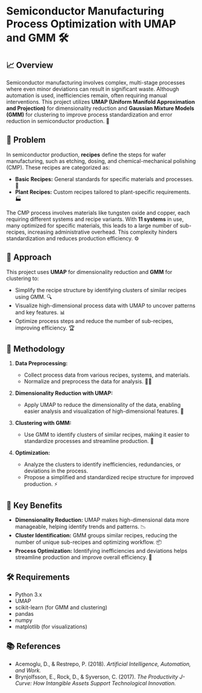 # Semiconductor Manufacturing Process Optimization with UMAP and GMM 🛠️

## 📈 Overview

Semiconductor manufacturing involves complex, multi-stage processes where even minor deviations can result in significant waste. Although automation is used, inefficiencies remain, often requiring manual interventions. This project utilizes **UMAP (Uniform Manifold Approximation and Projection)** for dimensionality reduction and **Gaussian Mixture Models (GMM)** for clustering to improve process standardization and error reduction in semiconductor production. 🤖

## 🧐 Problem

In semiconductor production, **recipes** define the steps for wafer manufacturing, such as etching, dosing, and chemical-mechanical polishing (CMP). These recipes are categorized as:

- **Basic Recipes:** General standards for specific materials and processes. 📜
- **Plant Recipes:** Custom recipes tailored to plant-specific requirements. 🏭

The CMP process involves materials like tungsten oxide and copper, each requiring different systems and recipe variants. With **11 systems** in use, many optimized for specific materials, this leads to a large number of sub-recipes, increasing administrative overhead. This complexity hinders standardization and reduces production efficiency. ⚙️

## 🚀 Approach

This project uses **UMAP** for dimensionality reduction and **GMM** for clustering to:

- Simplify the recipe structure by identifying clusters of similar recipes using GMM. 🔍
- Visualize high-dimensional process data with UMAP to uncover patterns and key features. 📊
- Optimize process steps and reduce the number of sub-recipes, improving efficiency. 🏆

## 🔬 Methodology

1. **Data Preprocessing:** 
   - Collect process data from various recipes, systems, and materials. 
   - Normalize and preprocess the data for analysis. 🧑‍💻

2. **Dimensionality Reduction with UMAP:** 
   - Apply UMAP to reduce the dimensionality of the data, enabling easier analysis and visualization of high-dimensional features. 🔽

3. **Clustering with GMM:** 
   - Use GMM to identify clusters of similar recipes, making it easier to standardize processes and streamline production. 🧩

4. **Optimization:** 
   - Analyze the clusters to identify inefficiencies, redundancies, or deviations in the process. 
   - Propose a simplified and standardized recipe structure for improved production. ⚡

## 🏅 Key Benefits

- **Dimensionality Reduction:** UMAP makes high-dimensional data more manageable, helping identify trends and patterns. 📉
- **Cluster Identification:** GMM groups similar recipes, reducing the number of unique sub-recipes and optimizing workflow. 📦
- **Process Optimization:** Identifying inefficiencies and deviations helps streamline production and improve overall efficiency. 🔄

## 🛠️ Requirements

- Python 3.x
- UMAP
- scikit-learn (for GMM and clustering)
- pandas
- numpy
- matplotlib (for visualizations)

## 📚 References

- Acemoglu, D., & Restrepo, P. (2018). *Artificial Intelligence, Automation, and Work.*
- Brynjolfsson, E., Rock, D., & Syverson, C. (2017). *The Productivity J-Curve: How Intangible Assets Support Technological Innovation.*
